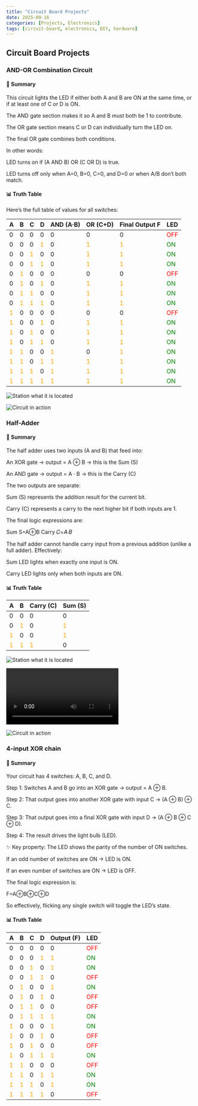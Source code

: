 ```yaml
---
title: "Circuit Board Projects"
date: 2025-09-16 
categories: [Projects, Electronics]
tags: [circuit-board, electronics, DIY, hardware]
---
```


## Circuit Board Projects

### AND-OR Combination Circuit
#### 🔎 Summary

This circuit lights the LED if either both A and B are ON at the same time, or if at least one of C or D is ON.

The AND gate section makes it so A and B must both be 1 to contribute.

The OR gate section means C or D can individually turn the LED on.

The final OR gate combines both conditions.

In other words:

LED turns on if (A AND B) OR (C OR D) is true.

LED turns off only when A=0, B=0, C=0, and D=0 or when A/B don’t both match.

#### 📊 Truth Table

Here’s the full table of values for all switches:

| A | B | C | D | AND (A·B) | OR (C+D) | Final Output F | LED |
|---|---|---|---|-----------|----------|----------------|-----|
| 0 | 0 | 0 | 0 | 0 | 0 | 0 | <span style="color:red">OFF</span> |
| 0 | 0 | 0 | <span style="color:orange">1</span> | 0 | <span style="color:orange">1</span> | <span style="color:orange">1</span> | <span style="color:green">ON</span> |
| 0 | 0 | <span style="color:orange">1</span> | 0 | 0 | <span style="color:orange">1</span> | <span style="color:orange">1</span> | <span style="color:green">ON</span> |
| 0 | 0 | <span style="color:orange">1</span> | <span style="color:orange">1</span> | 0 | <span style="color:orange">1</span> | <span style="color:orange">1</span> | <span style="color:green">ON</span> |
| 0 | <span style="color:orange">1</span> | 0 | 0 | 0 | 0 | 0 | <span style="color:red">OFF</span> |
| 0 | <span style="color:orange">1</span> | 0 | <span style="color:orange">1</span> | 0 | <span style="color:orange">1</span> | <span style="color:orange">1</span> | <span style="color:green">ON</span> |
| 0 | <span style="color:orange">1</span> | <span style="color:orange">1</span> | 0 | 0 | <span style="color:orange">1</span> | <span style="color:orange">1</span> | <span style="color:green">ON</span> |
| 0 | <span style="color:orange">1</span> | <span style="color:orange">1</span> | <span style="color:orange">1</span> | 0 | <span style="color:orange">1</span> | <span style="color:orange">1</span> | <span style="color:green">ON</span> |
| <span style="color:orange">1</span> | 0 | 0 | 0 | 0 | 0 | 0 | <span style="color:red">OFF</span> |
| <span style="color:orange">1</span> | 0 | 0 | <span style="color:orange">1</span> | 0 | <span style="color:orange">1</span> | <span style="color:orange">1</span> | <span style="color:green">ON</span> |
| <span style="color:orange">1</span> | 0 | <span style="color:orange">1</span> | 0 | 0 | <span style="color:orange">1</span> | <span style="color:orange">1</span> | <span style="color:green">ON</span> |
| <span style="color:orange">1</span> | 0 | <span style="color:orange">1</span> | <span style="color:orange">1</span> | 0 | <span style="color:orange">1</span> | <span style="color:orange">1</span> | <span style="color:green">ON</span> |
| <span style="color:orange">1</span> | <span style="color:orange">1</span> | 0 | 0 | <span style="color:orange">1</span> | 0 | <span style="color:orange">1</span> | <span style="color:green">ON</span> |
| <span style="color:orange">1</span> | <span style="color:orange">1</span> | 0 | <span style="color:orange">1</span> | <span style="color:orange">1</span> | <span style="color:orange">1</span> | <span style="color:orange">1</span> | <span style="color:green">ON</span> |
| <span style="color:orange">1</span> | <span style="color:orange">1</span> | <span style="color:orange">1</span> | 0 | <span style="color:orange">1</span> | <span style="color:orange">1</span> | <span style="color:orange">1</span> | <span style="color:green">ON</span> |
| <span style="color:orange">1</span> | <span style="color:orange">1</span> | <span style="color:orange">1</span> | <span style="color:orange">1</span> | <span style="color:orange">1</span> | <span style="color:orange">1</span> | <span style="color:orange">1</span> | <span style="color:green">ON</span> |

<!-- Circuit Image -->
![Station what it is located](/assets/IMG_1.jpg)

<!-- Circuit GIF -->
![Circuit in action](/assets/Circuit.gif)

### Half-Adder

#### 🔎 Summary

The half adder uses two inputs (A and B) that feed into:

An XOR gate → output = A ⊕ B → this is the Sum (S)

An AND gate → output = A · B → this is the Carry (C)

The two outputs are separate:

Sum (S) represents the addition result for the current bit.

Carry (C) represents a carry to the next higher bit if both inputs are 1.

The final logic expressions are:

Sum S=A⊕B
Carry 𝐶=𝐴⋅𝐵

The half adder cannot handle carry input from a previous addition (unlike a full adder).
Effectively:

Sum LED lights when exactly one input is ON.

Carry LED lights only when both inputs are ON.

#### 📊 Truth Table
| A | B | Carry (C) | Sum (S) |
|---|---|-----------|---------|
| 0 | 0 | 0         | 0       |
| 0 | <span style="color:orange">1</span> | 0         | <span style="color:orange">1</span> |
| <span style="color:orange">1</span> | 0 | 0         | <span style="color:orange">1</span> |
| <span style="color:orange">1</span> | <span style="color:orange">1</span> | <span style="color:orange">1</span> | 0       |

<!-- Circuit Image -->
![Station what it is located](/assets/IMG_1706.jpg)


<!-- Circuit Video -->
![Station what it is located](/assets/IMG_1709.MOV)

<!-- Circuit GIF -->
![Circuit in action](/assets/circuit2.gif)

### 4-input XOR chain
#### 🔎 Summary

Your circuit has 4 switches: A, B, C, and D.

Step 1: Switches A and B go into an XOR gate → output = A ⊕ B.

Step 2: That output goes into another XOR gate with input C → (A ⊕ B) ⊕ C.

Step 3: That output goes into a final XOR gate with input D → (A ⊕ B ⊕ C ⊕ D).

Step 4: The result drives the light bulb (LED).

✨ Key property: The LED shows the parity of the number of ON switches.

If an odd number of switches are ON → LED is ON.

If an even number of switches are ON → LED is OFF.

The final logic expression is:

F=A⊕B⊕C⊕D

So effectively, flicking any single switch will toggle the LED’s state.


#### 📊 Truth Table

| A | B | C | D | Output (F) | LED |
|---|---|---|---|------------|-----|
| 0 | 0 | 0 | 0 | 0          | <span style="color:red">OFF</span> |
| 0 | 0 | 0 | <span style="color:orange">1</span> | <span style="color:orange">1</span> | <span style="color:green">ON</span> |
| 0 | 0 | <span style="color:orange">1</span> | 0 | <span style="color:orange">1</span> | <span style="color:green">ON</span> |
| 0 | 0 | <span style="color:orange">1</span> | <span style="color:orange">1</span> | 0 | <span style="color:red">OFF</span> |
| 0 | <span style="color:orange">1</span> | 0 | 0 | <span style="color:orange">1</span> | <span style="color:green">ON</span> |
| 0 | <span style="color:orange">1</span> | 0 | <span style="color:orange">1</span> | 0 | <span style="color:red">OFF</span> |
| 0 | <span style="color:orange">1</span> | <span style="color:orange">1</span> | 0 | 0 | <span style="color:red">OFF</span> |
| 0 | <span style="color:orange">1</span> | <span style="color:orange">1</span> | <span style="color:orange">1</span> | <span style="color:orange">1</span> | <span style="color:green">ON</span> |
| <span style="color:orange">1</span> | 0 | 0 | 0 | <span style="color:orange">1</span> | <span style="color:green">ON</span> |
| <span style="color:orange">1</span> | 0 | 0 | <span style="color:orange">1</span> | 0 | <span style="color:red">OFF</span> |
| <span style="color:orange">1</span> | 0 | <span style="color:orange">1</span> | 0 | 0 | <span style="color:red">OFF</span> |
| <span style="color:orange">1</span> | 0 | <span style="color:orange">1</span> | <span style="color:orange">1</span> | <span style="color:orange">1</span> | <span style="color:green">ON</span> |
| <span style="color:orange">1</span> | <span style="color:orange">1</span> | 0 | 0 | 0 | <span style="color:red">OFF</span> |
| <span style="color:orange">1</span> | <span style="color:orange">1</span> | 0 | <span style="color:orange">1</span> | <span style="color:orange">1</span> | <span style="color:green">ON</span> |
| <span style="color:orange">1</span> | <span style="color:orange">1</span> | <span style="color:orange">1</span> | 0 | <span style="color:orange">1</span> | <span style="color:green">ON</span> |
| <span style="color:orange">1</span> | <span style="color:orange">1</span> | <span style="color:orange">1</span> | <span style="color:orange">1</span> | 0 | <span style="color:red">OFF</span> |


